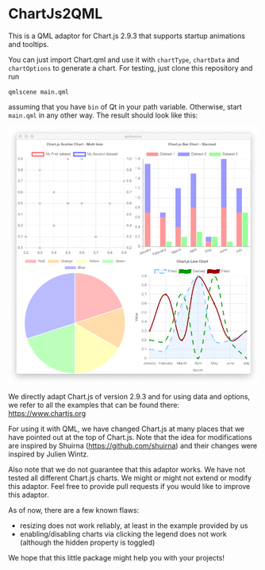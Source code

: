 # ChartJs2QML
This is a QML adaptor for Chart.js 2.9.3 that supports startup animations and tooltips.

You can just import Chart.qml and use it with `chartType`, `chartData` and `chartOptions` to generate a chart. For testing, just clone this repository and run

    qmlscene main.qml
    
assuming that you have `bin` of Qt in your path variable. Otherwise, start `main.qml` in any other way. The result should look like this:

![Output of main.qml on MacOS](example.png)

We directly adapt Chart.js of version 2.9.3 and for using data and options, we refer to all the examples that can be found there: https://www.chartjs.org

For using it with QML, we have changed Chart.js at many places that we have pointed out at the top of Chart.js. Note that the idea for modifications are inspired by Shuirna (https://github.com/shuirna) and their changes were inspired by Julien Wintz.

Also note that we do not guarantee that this adaptor works. We have not tested all different Chart.js charts. We might or might not extend or modify this adaptor. Feel free to provide pull requests if you would like to improve this adaptor.

As of now, there are a few known flaws:
* resizing does not work reliably, at least in the example provided by us
* enabling/disabling charts via clicking the legend does not work (although the hidden property is toggled)

We hope that this little package might help you with your projects!
